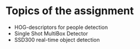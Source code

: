 # Topics of the assignment
* HOG-descriptors for people detection
* Single Shot MultiBox Detector
* SSD300 real-time object detection
